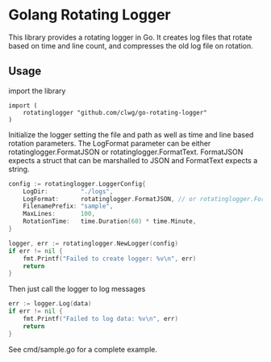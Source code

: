 # Golang Rotating Logger
This library provides a rotating logger in Go. It creates log files that rotate based on time and line count, and compresses the old log file on rotation.


## Usage

import the library

```
import (
	rotatinglogger "github.com/clwg/go-rotating-logger"
)
```

Initialize the logger setting the file and path as well as time and line based rotation parameters. The LogFormat parameter can be either rotatinglogger.FormatJSON or rotatinglogger.FormatText. FormatJSON expects a struct that can be marshalled to JSON and FormatText expects a string.

```go
config := rotatinglogger.LoggerConfig{
    LogDir:         "./logs",
    LogFormat:      rotatinglogger.FormatJSON, // or rotatinglogger.FormatText
    FilenamePrefix: "sample",
    MaxLines:       100,
    RotationTime:   time.Duration(60) * time.Minute,
}

logger, err := rotatinglogger.NewLogger(config)
if err != nil {
    fmt.Printf("Failed to create logger: %v\n", err)
    return
}
```

Then just call the logger to log messages

```go
err := logger.Log(data)
if err != nil {
    fmt.Printf("Failed to log data: %v\n", err)
    return
}
```

See cmd/sample.go for a complete example.